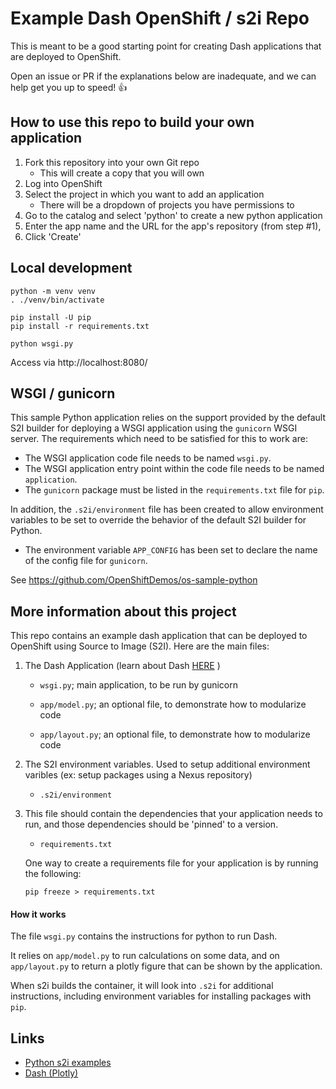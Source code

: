 # Example Dash OpenShift / s2i Repo
This is meant to be a good starting point for creating Dash applications that are deployed to OpenShift.

Open an issue or PR if the explanations below are inadequate, and we can help get you up to speed! :thumbsup:

## How to use this repo to build your own application

1. Fork this repository into your own Git repo
    - This will create a copy that you will own
2. Log into OpenShift
2. Select the project in which you want to add an application
    - There will be a dropdown of projects you have permissions to
3. Go to the catalog and select 'python' to create a new python application
4. Enter the app name and the URL for the app's repository (from step #1),
5. Click 'Create'

## Local development

```
python -m venv venv
. ./venv/bin/activate

pip install -U pip
pip install -r requirements.txt

python wsgi.py
```
Access via http://localhost:8080/

## WSGI / gunicorn

This sample Python application relies on the support provided by the default S2I builder for deploying a WSGI application using the ``gunicorn`` WSGI server. The requirements which need to be satisfied for this to work are:

* The WSGI application code file needs to be named ``wsgi.py``.
* The WSGI application entry point within the code file needs to be named ``application``.
* The ``gunicorn`` package must be listed in the ``requirements.txt`` file for ``pip``.

In addition, the ``.s2i/environment`` file has been created to allow environment variables to be set to override the behavior of the default S2I builder for Python.

* The environment variable ``APP_CONFIG`` has been set to declare the name of the config file for ``gunicorn``.

See https://github.com/OpenShiftDemos/os-sample-python

## More information about this project

This repo contains an example dash application that can be deployed to OpenShift using Source to Image (S2I). Here are the main files:

1. The Dash Application (learn about Dash [HERE](https://dash.plotly.com/) )

    - `wsgi.py`;  main application, to be run by gunicorn

    - `app/model.py`;  an optional file, to demonstrate how to modularize code

    - `app/layout.py`;  an optional file, to demonstrate how to modularize code

2. The S2I environment variables. Used to setup additional environment varibles (ex: setup packages using a Nexus repository)

    - `.s2i/environment`

3. This file should contain the dependencies that your application needs to run, and those dependencies should be 'pinned' to a version.

    - `requirements.txt`

    One way to create a requirements file for your application is by running the following:

    ```
    pip freeze > requirements.txt
    ```

#### How it works

The file `wsgi.py` contains the instructions for python to run Dash. 

It relies on `app/model.py` to run calculations on some data, and on `app/layout.py` to return a plotly figure that can be shown by the application. 

When s2i builds the container, it will look into `.s2i` for additional instructions, including environment variables for installing packages with `pip`.


## Links
- [Python s2i examples](https://github.com/sclorg/s2i-python-container/tree/master/examples)
- [Dash (Plotly)](https://dash.plotly.com/)